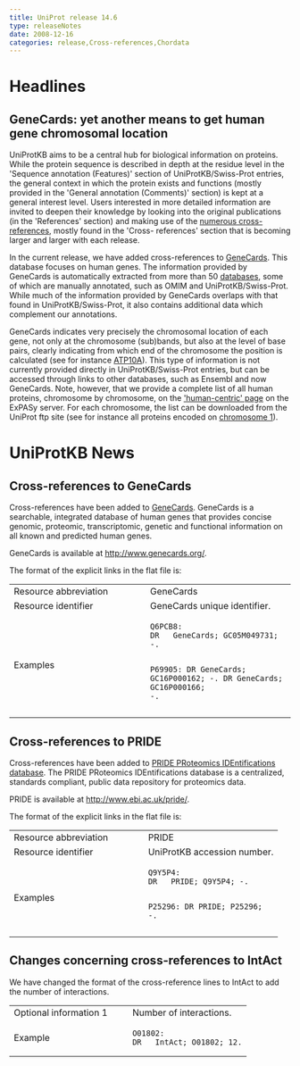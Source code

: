 ```yaml
---
title: UniProt release 14.6
type: releaseNotes
date: 2008-12-16
categories: release,Cross-references,Chordata
---
```


# Headlines

## GeneCards: yet another means to get human gene chromosomal location

UniProtKB aims to be a central hub for biological information on proteins. While the protein sequence is described in depth at the residue level in the 'Sequence annotation (Features)' section of UniProtKB/Swiss-Prot entries, the general context in which the protein exists and functions (mostly provided in the 'General annotation (Comments)' section) is kept at a general interest level. Users interested in more detailed information are invited to deepen their knowledge by looking into the original publications (in the 'References' section) and making use of the [numerous cross-references](https://ftp.uniprot.org/pub/databases/uniprot/current_release/knowledgebase/complete/docs/dbxref), mostly found in the 'Cross- references' section that is becoming larger and larger with each release.

In the current release, we have added cross-references to [GeneCards](http://www.genecards.org/). This database focuses on human genes. The information provided by GeneCards is automatically extracted from more than 50 [databases](http://www.genecards.org/sources.shtml), some of which are manually annotated, such as OMIM and UniProtKB/Swiss-Prot. While much of the information provided by GeneCards overlaps with that found in UniProtKB/Swiss-Prot, it also contains additional data which complement our annotations.

GeneCards indicates very precisely the chromosomal location of each gene, not only at the chromosome (sub)bands, but also at the level of base pairs, clearly indicating from which end of the chromosome the position is calculated (see for instance [ATP10A](http://www.genecards.org/cgi-bin/carddisp.pl?gc_id=GC15M023473)). This type of information is not currently provided directly in UniProtKB/Swiss-Prot entries, but can be accessed through links to other databases, such as Ensembl and now GeneCards. Note, however, that we provide a complete list of all human proteins, chromosome by chromosome, on the ['human-centric' page](http://www.expasy.org/sprot/hpi/) on the ExPASy server. For each chromosome, the list can be downloaded from the UniProt ftp site (see for instance all proteins encoded on [chromosome 1](ftp://ftp.uniprot.org/pub/databases/uniprot/current_release/knowledgebase/complete/docs/humchr01.txt)).

# UniProtKB News

## Cross-references to GeneCards

Cross-references have been added to [GeneCards](http://www.genecards.org/). GeneCards is a searchable, integrated database of human genes that provides concise genomic, proteomic, transcriptomic, genetic and functional information on all known and predicted human genes.

GeneCards is available at <http://www.genecards.org/>.

The format of the explicit links in the flat file is:

<table><colgroup><col style="width: 48%" /><col style="width: 51%" /></colgroup><tbody><tr class="odd"><td>Resource abbreviation</td><td>GeneCards</td></tr><tr class="even"><td>Resource identifier</td><td>GeneCards unique identifier.</td></tr><tr class="odd"><td>Examples</td><td><pre><code>Q6PCB8:
DR   GeneCards; GC05M049731; -.

P69905:
DR GeneCards; GC16P000162; -.
DR GeneCards; GC16P000166; -.</code></pre></td></tr></tbody></table>

## Cross-references to PRIDE

Cross-references have been added to [PRIDE PRoteomics IDEntifications database](http://www.ebi.ac.uk/pride//). The PRIDE PRoteomics IDEntifications database is a centralized, standards compliant, public data repository for proteomics data.

PRIDE is available at <http://www.ebi.ac.uk/pride/>.

The format of the explicit links in the flat file is:

<table><colgroup><col style="width: 50%" /><col style="width: 50%" /></colgroup><tbody><tr class="odd"><td>Resource abbreviation</td><td>PRIDE</td></tr><tr class="even"><td>Resource identifier</td><td>UniProtKB accession number.</td></tr><tr class="odd"><td>Examples</td><td><pre><code>Q9Y5P4:
DR   PRIDE; Q9Y5P4; -.

P25296:
DR PRIDE; P25296; -.</code></pre></td></tr></tbody></table>

## Changes concerning cross-references to IntAct

We have changed the format of the cross-reference lines to IntAct to add the number of interactions.

<table><colgroup><col style="width: 50%" /><col style="width: 50%" /></colgroup><tbody><tr class="odd"><td>Optional information 1</td><td>Number of interactions.</td></tr><tr class="even"><td>Example</td><td><pre><code>O01802:
DR   IntAct; O01802; 12.</code></pre></td></tr></tbody></table>
